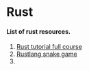 # Rust

#### List of rust resources.

1. [Rust tutorial full course](https://youtu.be/ygL_xcavzQ4)
2. [Rustlang snake game](https://youtu.be/DnT_7M7L7vo)
3. 